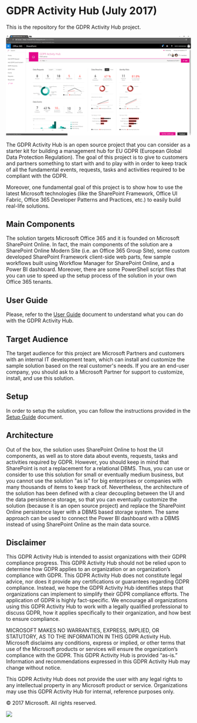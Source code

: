﻿# GDPR Activity Hub (July 2017)
This is the repository for the GDPR Activity Hub project.

![The UI of the Home Page of GDPR Activity Hub](./Documentation/Figures/Fig11-Home-Page.png)

The GDPR Activity Hub is an open source project that you can consider as a starter kit for building a management hub for EU GDPR
(European Global Data Protection Regulation). The goal of this project is to give to customers and partners something to start with
and to play with in order to keep track of all the fundamental events, requests, tasks and activities required to be compliant with
the GDPR.

Moreover, one fundamental goal of this project is to show how to use the latest Microsoft technologies (like the SharePoint Framework, 
Office UI Fabric, Office 365 Developer Patterns and Practices, etc.) to easily build real-life solutions.

## Main Components
The solution targets Microsoft Office 365 and it is founded on Microsoft SharePoint Online.
In fact, the main components of the solution are a SharePoint Online Modern Site (i.e. an Office 365 Group Site), some custom developed
SharePoint Framework client-side web parts, few sample workflows built using Workflow Manager for SharePoint Online, and a Power BI
dashboard. Moreover, there are some PowerShell script files that you can use to speed up the setup process of the solution in your own Office 365 tenants.

## User Guide
Please, refer to the [User Guide](./Documentation/User-Guide.md) document to understand what you can do with the GDPR Activity Hub.

## Target Audience
The target audience for this project are Microsoft Partners and customers with an internal IT development team, which can install and customize
the sample solution based on the real customer's needs. If you are an end-user company, you should ask to a Microsoft Partner for support to customize, install, and use this solution.

## Setup
In order to setup the solution, you can follow the instructions provided in the [Setup Guide](./Documentation/Setup-Guide.md) document.

## Architecture
Out of the box, the solution uses SharePoint Online to host the UI components, as well as to store data about events, requests, tasks and 
activities required by GDPR. However, you should keep in mind that SharePoint is not a replacement for a relational DBMS. Thus, you can 
use or consider to use this solution for small or eventually medium business, but you cannot use the solution "as is" for big enterprises or
companies with many thousands of items to keep track of.
Nevertheless, the architecture of the solution has been defined with a clear decoupling between the UI and the data persistence storage, so that
you can eventually customize the solution (because it is an open source project) and replace the SharePoint Online persistence layer with a 
DBMS based storage system. The same approach can be used to connect the Power BI dashboard with a DBMS instead of using SharePoint Online as the 
main data source.

## Disclaimer
This GDPR Activity Hub is intended to assist organizations with their GDPR compliance progress.  This GDPR Activity Hub should not be relied upon to determine how GDPR applies to an organization or an organization’s compliance with GDPR.  This GDPR Activity Hub does not constitute legal advice, nor does it provide any certifications or guarantees regarding GDPR compliance.  Instead, we hope the GDPR Activity Hub identifies steps that organizations can implement to simplify their GDPR compliance efforts.  The application of GDPR is highly fact-specific. We encourage all organizations using this GDPR Activity Hub to work with a legally qualified professional to discuss GDPR, how it applies specifically to their organization, and how best to ensure compliance.

MICROSOFT MAKES NO WARRANTIES, EXPRESS, IMPLIED, OR STATUTORY, AS TO THE INFORMATION IN THIS GDPR Activity Hub. Microsoft disclaims any conditions, express or implied, or other terms that use of the Microsoft products or services will ensure the organization’s compliance with the GDPR.  This GDPR Activity Hub is provided “as-is.”  Information and recommendations expressed in this GDPR Activity Hub may change without notice.

This GDPR Activity Hub does not provide the user with any legal rights to any intellectual property in any Microsoft product or service.  Organizations may use this GDPR Activity Hub for internal, reference purposes only.

© 2017 Microsoft.  All rights reserved.

![](https://telemetry.sharepointpnp.com/sp-dev-gdpr-activity-hub/gdprstarterkit/readme)
